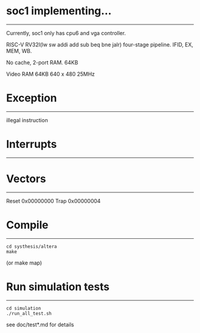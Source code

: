 # soc1 implementing...
--------------

Currently, soc1 only has cpu6 and vga controller.

RISC-V RV32I(lw sw addi add sub beq bne jalr) four-stage pipeline. IFID, EX, MEM, WB.

No cache, 2-port RAM. 64KB

Video RAM 64KB  640 x 480  25MHz


# Exception 
---------------
illegal instruction


# Interrupts
---------------


# Vectors
-------------------
Reset 0x00000000
Trap  0x00000004

# Compile
-----------------------------
`````````````
cd systhesis/altera
make
`````````````
 (or make map)

# Run simulation tests
----------------------------
```````````````
cd simulation
./run_all_test.sh
```````````````
see doc/test*.md for details
